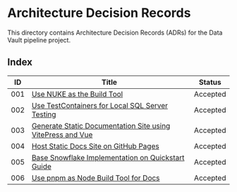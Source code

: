 # Architecture Decision Records

This directory contains Architecture Decision Records (ADRs) for the Data Vault pipeline project.

## Index

| ID   | Title                                                                 | Status   |
|------|-----------------------------------------------------------------------|----------|
| 001  | [Use NUKE as the Build Tool](001-use-nuke-as-build-tool.md)          | Accepted |
| 002  | [Use TestContainers for Local SQL Server Testing](002-use-testcontainers-for-local-sql-server-testing.md) | Accepted |
| 003  | [Generate Static Documentation Site using VitePress and Vue](003-generate-static-docs-with-vitepress.md) | Accepted |
| 004  | [Host Static Docs Site on GitHub Pages](004-host-static-site-on-github-pages.md) | Accepted |
| 005  | [Base Snowflake Implementation on Quickstart Guide](005-base-snowflake-impl-on-quickstart.md) | Accepted |
| 006  | [Use pnpm as Node Build Tool for Docs](006-use-pnpm-as-node-build-tool.md) | Accepted |
